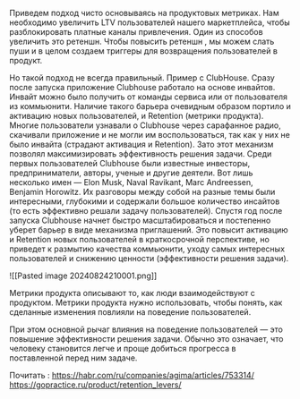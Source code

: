 
Приведем подход чисто основываясь на продуктовых метриках. Нам необходимо увеличить LTV пользователей нашего маркетплейса, чтобы разблокировать платные каналы привлечения. Один из способов увеличить это ретеншн. Чтобы повысить ретеншн , мы можем слать пуши и в целом создаем триггеры для возвращения пользователей в продукт. 

Но такой подход не всегда правильный. Пример с ClubHouse. Сразу после запуска приложение Clubhouse работало на основе инвайтов. Инвайт можно было получить от команды сервиса или от пользователя из коммьюнити. Наличие такого барьера очевидным образом портило и активацию новых пользователей, и Retention (метрики продукта). Многие пользователи узнавали о Clubhouse через сарафанное радио, скачивали приложение и не могли им воспользоваться, так как у них не было инвайта (страдают активация и Retention). Зато этот механизм позволял максимизировать эффективность решения задачи. Среди первых пользователей Clubhouse были известные инвесторы, предприниматели, авторы, ученые и другие деятели. Вот лишь несколько имен — Elon Musk, Naval Ravikant, Marc Andreessen, Benjamin Horowitz. Их разговоры между собой на разные темы были интересными, глубокими и содержали большое количество инсайтов (то есть эффективно решали задачу пользователей). Спустя год после запуска Clubhouse начнет быстро масштабироваться и постепенно уберет барьер в виде механизма приглашений. Это повысит активацию и Retention новых пользователей в краткосрочной перспективе, но приведет к размытию качества коммьюнити, уходу самых интересных пользователей и снижению ценности (эффективности решения задачи).

![[Pasted image 20240824210001.png]]

Метрики продукта описывают то, как люди взаимодействуют с продуктом. Метрики продукта нужно использовать, чтобы понять, как сделанные изменения повлияли на поведение пользователей.

При этом основной рычаг влияния на поведение пользователей — это повышение эффективности решения задачи. Обычно это означает, что человеку становится легче и проще добиться прогресса в поставленной перед ним задаче.





Почитать : 
https://habr.com/ru/companies/agima/articles/753314/
https://gopractice.ru/product/retention_levers/